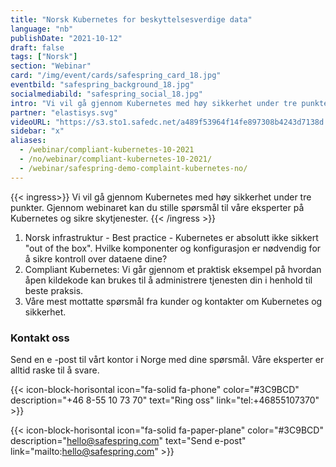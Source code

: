 ```yaml
---
title: "Norsk Kubernetes for beskyttelses­verdige data"
language: "nb"
publishDate: "2021-10-12"
draft: false
tags: ["Norsk"]
section: "Webinar"
card: "/img/event/cards/safespring_card_18.jpg"
eventbild: "safespring_background_18.jpg"
socialmediabild: "safespring_social_18.jpg"
intro: "Vi vil gå gjennom Kubernetes med høy sikkerhet under tre punkter. Gjennom webinaret kan du stille spørsmål til våre eksperter på Kubernetes og sikre skytjenester."
partner: "elastisys.svg"
videoURL: "https://s3.sto1.safedc.net/a489f53964f14fe897308b4243d7138d:processedvideos/safespring-demo-complaint-kubernetes-no/master.m3u8"
sidebar: "x"
aliases:
  - /webinar/compliant-kubernetes-10-2021
  - /no/webinar/compliant-kubernetes-10-2021/
  - /webinar/safespring-demo-complaint-kubernetes-no/
---
```


{{< ingress>}}
Vi vil gå gjennom Kubernetes med høy sikkerhet under tre punkter. Gjennom webinaret kan du stille spørsmål til våre eksperter på Kubernetes og sikre skytjenester.
{{< /ingress >}}

1. Norsk infrastruktur - Best practice - Kubernetes er absolutt ikke sikkert "out of the box". Hvilke komponenter og konfigurasjon er nødvendig for å sikre kontroll over dataene dine?
2. Compliant Kubernetes: Vi går gjennom et praktisk eksempel på hvordan åpen kildekode kan brukes til å administrere tjenesten din i henhold til beste praksis.
3. Våre mest mottatte spørsmål fra kunder og kontakter om Kubernetes og sikkerhet.

### Kontakt oss

Send en e -post til vårt kontor i Norge med dine spørsmål. Våre eksperter er alltid raske til å svare.

{{< icon-block-horisontal icon="fa-solid fa-phone" color="#3C9BCD" description="+46 8-55 10 73 70" text="Ring oss" link="tel:+46855107370" >}}

{{< icon-block-horisontal icon="fa-solid fa-paper-plane" color="#3C9BCD" description="hello@safespring.com" text="Send e-post" link="mailto:hello@safespring.com" >}}
